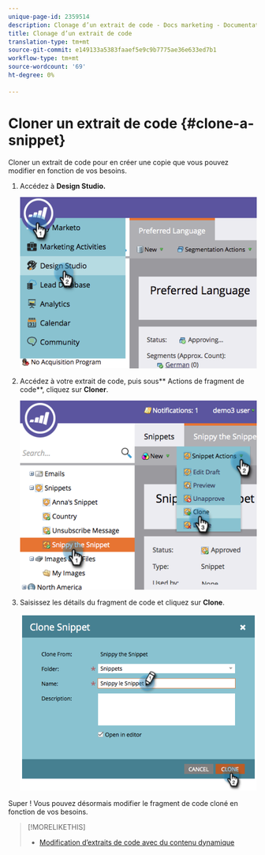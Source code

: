 ```yaml
---
unique-page-id: 2359514
description: Clonage d’un extrait de code - Docs marketing - Documentation du produit
title: Clonage d’un extrait de code
translation-type: tm+mt
source-git-commit: e149133a5383faaef5e9c9b7775ae36e633ed7b1
workflow-type: tm+mt
source-wordcount: '69'
ht-degree: 0%

---
```



# Cloner un extrait de code {#clone-a-snippet}

Cloner un extrait de code pour en créer une copie que vous pouvez modifier en fonction de vos besoins.

1. Accédez à **Design Studio.**

   ![](assets/image2014-9-16-10-3a32-3a36.png)

1. Accédez à votre extrait de code, puis sous** Actions de fragment de code**, cliquez sur **Cloner**.

   ![](assets/image2014-9-16-10-3a32-3a44.png)

1. Saisissez les détails du fragment de code et cliquez sur **Clone**.

   ![](assets/image2014-9-16-10-3a32-3a53.png)

Super ! Vous pouvez désormais modifier le fragment de code cloné en fonction de vos besoins.

>[!MORELIKETHIS]
>
>* [Modification d’extraits de code avec du contenu dynamique](edit-snippets-with-dynamic-content.md)

>



